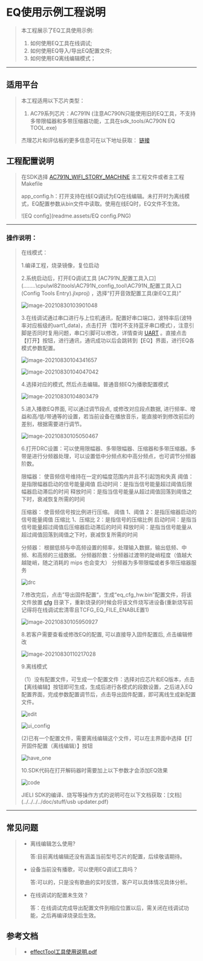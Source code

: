 ﻿# EQ使用示例工程说明

> 本工程展示了EQ工具使用示例:
>
> 1. 如何使用EQ工具在线调试;
> 2. 如何使用EQ导入/导出EQ配置文件;
> 3. 如何使用EQ离线编辑模式；

---

## 适用平台

> 本工程适用以下芯片类型：
> 1. AC79系列芯片：AC791N (注意AC790N只能使用旧的EQ工具，不支持多带限幅器和多带压缩器功能，工具在sdk_tools/AC790N EQ TOOL.exe)
>
> 杰理芯片和评估板的更多信息可在以下地址获取：
> [链接](https://shop321455197.taobao.com/?spm=a230r.7195193.1997079397.2.2a6d391d3n5udo)

## 工程配置说明

> 在SDK选择 [AC791N_WIFI_STORY_MACHINE](..\..\..\wifi_story_machine\board\wl82) 主工程文件或者主工程Makefile
>
> app_config.h：打开支持在线EQ调试为EQ在线编辑。未打开时为离线模式，EQ配置参数从bin文件中读取。使用在线EQ时，EQ文件不生效。
>
> ![EQ config](readme.assets/EQ config.PNG)

---



### 操作说明：

> 在线模式：
>
> 1.编译工程，烧录镜像，复位启动
>
> 2.系统启动后，打开EQ调试工具 [AC791N_配置工具入口](..\..\..\..\cpu\wl82\tools\AC791N_config_tool\AC791N_配置工具入口(Config Tools Entry).jlxproj) ，选择“打开音效配置工具(新EQ工具)”
>
> ![image-20210830103901048](readme.assets/image-20210830103901048.png)
>
> 3.在线调试通过串口进行与上位机通讯，配置好串口端口，波特率后(波特率对应板级的uart1_data)，点击打开（暂时不支持蓝牙串口模式），注意引脚是否同时复用问题，串口引脚可以修改，详情查询 [UART](..\uart\readme.md) 。直接点击【打开】按钮，进行通讯，通讯成功以后会跳转到【EQ】界面，进行EQ各模式参数配置。
>
> ![image-20210830104341657](readme.assets/image-20210830104341657.png)
>
> ![image-20210830104047042](readme.assets/image-20210830104047042.png)
>
> 4.选择对应的模式, 然后点击编辑。普通音频EQ为播歌配置模式
>
> ![image-20210830104803479](readme.assets/image-20210830104803479.png)
>
> 5.进入播歌EQ界面, 可以通过调节段点, 或修改对应段点数据, 进行频率、增益和高/低/带通等的设置，若当前设备在播放音乐，能直接听到修改前后的差别，根据需要进行调节。
>
> ![image-20210830105050467](readme.assets/image-20210830105050467.png)
>
> 6.打开DRC设置：可以使用限幅器、多带限幅器、压缩器和多带压缩器。多带是进行分频器处理，可以设置低中分频点和中高分频点，也可调节分频器阶数。
>
> 限幅器：
> 使音频信号维持在一定的幅度范围内并且不引起饱和失真
> 阈值：是指限幅器启动的信号能量阈值
> 启动时间：是指当信号能量超过阈值后限幅器启动滞后的时间
> 释放时间：是指当信号能量从超过阈值回落到阈值之下时，衰减恢复所需的时间
>
> 压缩器：
> 使音频信号按比例进行压缩。
> 阈值 1、阈值 2：是指压缩器启动的信号能量阈值
> 压缩比 1、压缩比 2：是指信号的压缩比例
> 启动时间：是指当信号能量超过阈值后压缩器启动滞后的时间
> 释放时间：是指当信号能量从超过阈值回落到阈值之下时，衰减恢复所需的时间
>
> 分频器：
> 根据低频与中高频设置的频率，处理输入数据，输出低频、中频、和高频的三组数据。
> 分频器阶数：分频器过渡带的陡峭程度（值越大越陡峭，随之消耗的 mips 也会变大）
> 分频器为多带限幅或者多带压缩器服务
>
> ![drc](readme.assets/drc.PNG)
>
> 7.修改完后，点击”导出固件配置“，生成“eq_cfg_hw.bin”配置文件，将该文件放置 [cfg](..\..\..\..\cpu\wl82\tools\cfg) 目录下，重新烧录的时候会将该文件烧写进设备(重新烧写前记得将在线调试宏清零且TCFG_EQ_FILE_ENABLE置1)
>
> ![image-20210830105950927](readme.assets/image-20210830105950927.png)
>
> 8.若客户需要查看或修改EQ的配置, 可以直接导入固件配置后, 点击编辑修改
>
> ![image-20210830110217028](readme.assets/image-20210830110217028.png)
>
> 9.离线模式
>
> （1）没有配置文件，可生成一个配置文件：选择对应芯片和EQ版本，点击【离线编辑】按钮即可生成，生成后进行各模式的段数设置，之后进入EQ配置界面，完成参数配置调节后，点击导出固件配置，即可离线生成新配置文件。
>
> ![edit](readme.assets/edit.png)
>
> ![ui_config](readme.assets/ui_config.PNG)
>
> (2)已有一个配置文件，需要离线编辑这个文件，可以在主界面中选择【打开固件配置（离线编辑）】按钮
>
> ![have_one](readme.assets/have_one.png)
>
> 10.SDK代码在打开解码器时需要加上以下参数才会添加EQ效果
>
> ![code](readme.assets/image-20210909085822.jpg)
>
> JIELI SDK的编译、烧写等操作方式的说明可在以下文档获取：[文档](../../../../doc/stuff/usb updater.pdf)

---

## 常见问题

> * 离线编辑怎么使用?
>
>   答:目前离线编辑还没有涵盖当前型号芯片的配置，后续敬请期待。
>
> * 设备当前没有播歌，可以使用EQ调试工具吗？
>
>      答:可以的，只是没有歌曲的实时反馈，客户可以具体情况具体分析。
>      
> * 在线调试的配置未生效？
>
>      答：在线调试完成导出配置文件到相应位置以后，需关闭在线调试功能，之后再编译烧录后生效。

## 参考文档

> *  [effectTool工具使用说明.pdf](readme.assets\Cg9340.pdf) 

